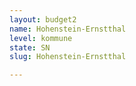 ```yaml
---
layout: budget2
name: Hohenstein-Ernstthal
level: kommune
state: SN
slug: Hohenstein-Ernstthal

---
```



